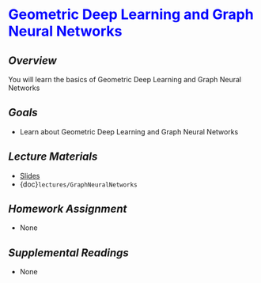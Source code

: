 # <span style="color: blue;"><b>Geometric Deep Learning and Graph Neural Networks</b></span>

## *Overview*
You will learn the basics of Geometric Deep Learning and Graph Neural Networks

## *Goals*
* Learn about Geometric Deep Learning and Graph Neural Networks

## *Lecture Materials*
* [Slides](https://docs.google.com/presentation/d/1jK61M3QGH7bxFU7TMBm16G3YDb-7HOFtgNdqlj3Gs38/edit?usp=sharing)
* {doc}`lectures/GraphNeuralNetworks`

## *Homework Assignment*
* None

## *Supplemental Readings*
* None